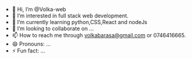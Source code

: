 - 👋 Hi, I’m @Volka-web
- 👀 I’m interested in full stack web development.
- 🌱 I’m currently learning python,CSS,React and nodeJs 
- 💞️ I’m looking to collaborate on ...
- 📫 How to reach me through volkabarasa@gmail.com or 0746416665.
- 😄 Pronouns: ...
- ⚡ Fun fact: ...

<!---
Volka-web/Volka-web is a ✨ special ✨ repository because its `README.md` (this file) appears on your GitHub profile.
You can click the Preview link to take a look at your changes.
--->
